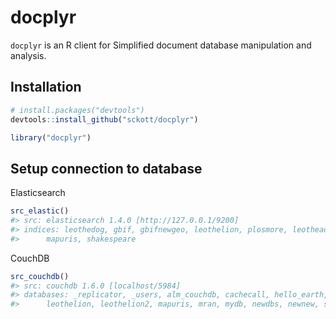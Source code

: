 docplyr
=======



`docplyr` is an R client for Simplified document database manipulation and analysis.

## Installation


```r
# install.packages("devtools")
devtools::install_github("sckott/docplyr")
```


```r
library("docplyr")
```

## Setup connection to database

Elasticsearch


```r
src_elastic()
#> src: elasticsearch 1.4.0 [http://127.0.0.1/9200]
#> indices: leothedog, gbif, gbifnewgeo, leothelion, plosmore, leotheadfadf, plos,
#>      mapuris, shakespeare
```

CouchDB


```r
src_couchdb()
#> src: couchdb 1.6.0 [localhost/5984]
#> databases: _replicator, _users, alm_couchdb, cachecall, hello_earth,
#>      leothelion, leothelion2, mapuris, mran, mydb, newdbs, newnew, sofadb
```
